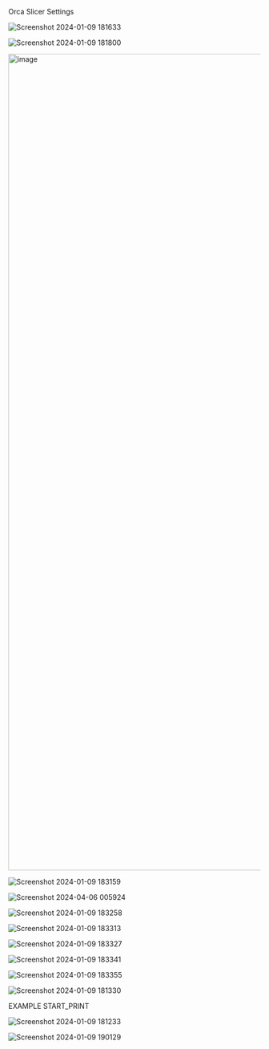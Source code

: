 Orca Slicer Settings


![Screenshot 2024-01-09 181633](https://github.com/Enraged-Rabbit-Community/ERCF_v2/assets/121695166/b0123678-7ac7-42e8-90ca-fedbd93e9c07)


![Screenshot 2024-01-09 181800](https://github.com/Enraged-Rabbit-Community/ERCF_v2/assets/121695166/a21e8490-8d6e-467b-a2cc-f8d88b887e0e)


<img width="1629" alt="image" src="https://github.com/Enraged-Rabbit-Community/ERCF_v2/assets/121695166/0e38375e-c271-499e-a1cb-c40fc642be02">


![Screenshot 2024-01-09 183159](https://github.com/Enraged-Rabbit-Community/ERCF_v2/assets/121695166/191414f2-da4d-47fc-9d27-a8a6cc271d15)


![Screenshot 2024-04-06 005924](https://github.com/Enraged-Rabbit-Community/ERCF_v2/assets/121695166/1b6ae043-1535-4b57-9aaa-13cd1f617173)



![Screenshot 2024-01-09 183258](https://github.com/Enraged-Rabbit-Community/ERCF_v2/assets/121695166/91e9169a-475a-4fb4-9d98-f83920f03527)


![Screenshot 2024-01-09 183313](https://github.com/Enraged-Rabbit-Community/ERCF_v2/assets/121695166/15a981d4-0b6b-4274-b7ab-77bcfa64f401)


![Screenshot 2024-01-09 183327](https://github.com/Enraged-Rabbit-Community/ERCF_v2/assets/121695166/0bb9020e-61f1-452a-889a-836fc295a932)


![Screenshot 2024-01-09 183341](https://github.com/Enraged-Rabbit-Community/ERCF_v2/assets/121695166/871cfd5c-3ca5-4bb9-83e8-38a344d81e45)


![Screenshot 2024-01-09 183355](https://github.com/Enraged-Rabbit-Community/ERCF_v2/assets/121695166/76d6e442-ff70-48d9-9ecf-c17820b5bde2)


![Screenshot 2024-01-09 181330](https://github.com/Enraged-Rabbit-Community/ERCF_v2/assets/121695166/2152cbe5-7cd9-4369-b961-c9ee9072c3cf)


EXAMPLE START_PRINT


![Screenshot 2024-01-09 181233](https://github.com/Enraged-Rabbit-Community/ERCF_v2/assets/121695166/9af58b75-d187-4b6c-bf72-3e1f211d0ddc)


![Screenshot 2024-01-09 190129](https://github.com/Enraged-Rabbit-Community/ERCF_v2/assets/121695166/94f158f1-cb1d-4438-99e3-f35ebabddffc)

